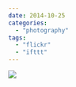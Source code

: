 ```yaml
---
date: 2014-10-25
categories: 
  - "photography"
tags: 
  - "flickr"
  - "ifttt"
---
```


![](https://farm4.staticflickr.com/3933/15433726358_5190a3be30_b.jpg)
